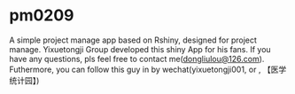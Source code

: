 # pm0209
A simple project manage app based on Rshiny, designed for project manage.
Yixuetongji Group developed this shiny App for his fans.
If you have any questions, pls feel free to contact me(dongliulou@126.com).
Futhermore, you can follow this guy in by wechat(yixuetongji001, or , 【医学统计园】)
